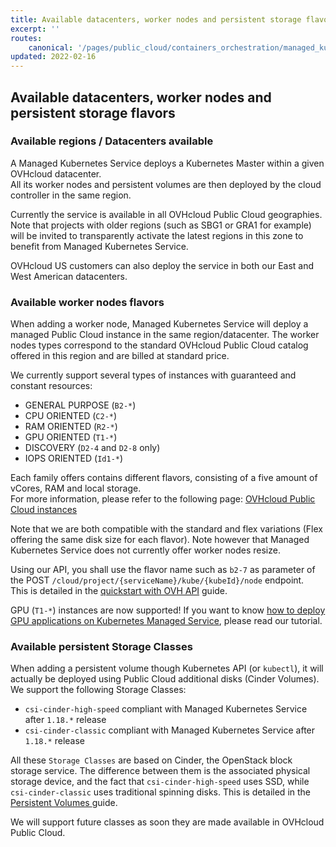```yaml
---
title: Available datacenters, worker nodes and persistent storage flavors
excerpt: ''
routes:
    canonical: '/pages/public_cloud/containers_orchestration/managed_kubernetes/datacenters-nodes-storage-flavors'
updated: 2022-02-16
---
```



## Available datacenters, worker nodes and persistent storage flavors

### Available regions / Datacenters available

A Managed Kubernetes Service deploys a Kubernetes Master within a given OVHcloud datacenter.  
All its worker nodes and persistent volumes are then deployed by the cloud controller in the same region.

Currently the service is available in all OVHcloud Public Cloud geographies.
Note that projects with older regions (such as SBG1 or GRA1 for example) will be invited to transparently activate the latest regions in this zone to benefit from Managed Kubernetes Service.

OVHcloud US customers can also deploy the service in both our East and West American datacenters. 

### Available worker nodes flavors

When adding a worker node, Managed Kubernetes Service will deploy a managed Public Cloud instance in the same region/datacenter. The worker nodes types correspond to the standard OVHcloud Public Cloud catalog offered in this region and are billed at standard price.

We currently support several types of instances with guaranteed and constant resources:

* GENERAL PURPOSE (`B2-*`)
* CPU ORIENTED (`C2-*`)
* RAM ORIENTED (`R2-*`)
* GPU ORIENTED (`T1-*`)
* DISCOVERY (`D2-4` and `D2-8` only)
* IOPS ORIENTED (`Id1-*`)

Each family offers contains different flavors, consisting of a five amount of vCores, RAM and local storage.  
For more information, please refer to the following page: [OVHcloud Public Cloud instances](https://www.ovhcloud.com/fr/public-cloud/prices/)

Note that we are both compatible with the standard and flex variations (Flex offering the same disk size for each flavor).
Note however that Managed Kubernetes Service does not currently offer worker nodes resize.  

Using our API, you shall use the flavor name such as `b2-7` as parameter of the POST `/cloud/project/{serviceName}/kube/{kubeId}/node` endpoint.  
This is detailed in the [quickstart with OVH API](/pages/public_cloud/containers_orchestration/managed_kubernetes/deploying-hello-world-ovh-api) guide.

GPU (`T1-*`) instances are now supported! If you want to know [how to deploy GPU applications on Kubernetes Managed Service](/pages/public_cloud/containers_orchestration/managed_kubernetes/deploying-gpu-application), please read our tutorial.

### Available persistent Storage Classes

When adding a persistent volume though Kubernetes API (or `kubectl`), it will actually be deployed using Public Cloud additional disks (Cinder Volumes). We support the following Storage Classes:

* `csi-cinder-high-speed` compliant with Managed Kubernetes Service after `1.18.*` release
* `csi-cinder-classic` compliant with Managed Kubernetes Service after `1.18.*` release

All these `Storage Classes` are based on Cinder, the OpenStack block storage service. The difference between them is the associated physical storage device, and the fact that `csi-cinder-high-speed` uses SSD, while `csi-cinder-classic` uses traditional spinning disks. This is detailed in the [Persistent Volumes ](/pages/public_cloud/containers_orchestration/managed_kubernetes/persistent-volumes-on-ovh-managed-kubernetes) guide.

We will support future classes as soon they are made available in OVHcloud Public Cloud.
